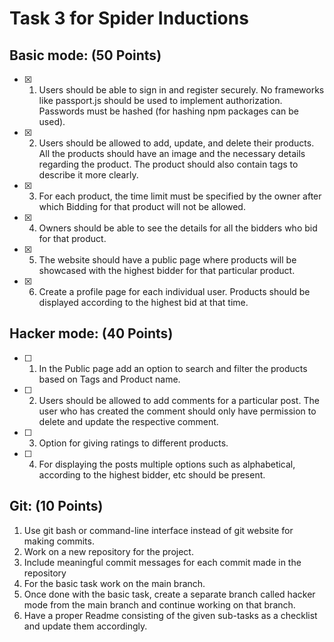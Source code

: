 # Task 3 for Spider Inductions

## Basic mode: (50 Points)
- [x] 1. Users should be able to sign in and register securely. No frameworks like passport.js should be used to implement authorization. Passwords must be hashed (for hashing npm packages can be used).
- [x] 2. Users should be allowed to add, update, and delete their products. All the products should have an image and the necessary details regarding the product. The product should also contain tags to describe it more clearly.
- [x] 3. For each product, the time limit must be specified by the owner after which Bidding for that product will not be allowed.
- [x] 4. Owners should be able to see the details for all the bidders who bid for that product.
- [x] 5. The website should have a public page where products will be showcased with the highest bidder for that particular product.
- [x] 6. Create a profile page for each individual user. Products should be displayed according to the highest bid at that time.

## Hacker mode: (40 Points)
- [ ] 1. In the Public page add an option to search and filter the products based on Tags and Product name.
- [ ] 2. Users should be allowed to add comments for a particular post. The user who has created the comment should only have permission to delete and update the respective comment.
- [ ] 3. Option for giving ratings to different products.
- [ ] 4. For displaying the posts multiple options such as alphabetical, according to the highest bidder, etc should be present.

## Git: (10 Points)
1. Use git bash or command-line interface instead of git website for making commits.
2. Work on a new repository for the project.
3. Include meaningful commit messages for each commit made in the repository
4. For the basic task work on the main branch.
5. Once done with the basic task, create a separate branch called hacker mode from the main branch and continue working on that branch.
6. Have a proper Readme consisting of the given sub-tasks as a checklist and update them accordingly.
